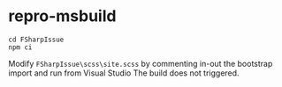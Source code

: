 # repro-msbuild

```
cd FSharpIssue
npm ci
```

Modify `FSharpIssue\scss\site.scss` by commenting in-out the bootstrap import and run from Visual Studio
The build does not triggered.